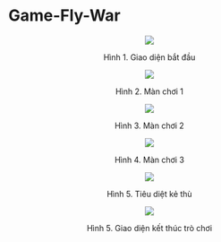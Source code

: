 <h1>Game-Fly-War</h1>
<p align="center"><img src="https://res.cloudinary.com/da6h8op5l/image/upload/v1681398755/module-2/start-game_an2ejm.png" /></p>
<p align="center">Hình 1. Giao diện bắt đầu</p>

<p align="center"><img src="https://res.cloudinary.com/da6h8op5l/image/upload/v1681398755/module-2/playing_klpgzt.png" /></p>
<p align="center">Hình 2. Màn chơi 1</p>

<p align="center"><img src="https://res.cloudinary.com/da6h8op5l/image/upload/v1681398756/module-2/enemy-2_zghard.png" /></p>
<p align="center">Hình 3. Màn chơi 2</p>

<p align="center"><img src="https://res.cloudinary.com/da6h8op5l/image/upload/v1681398755/module-2/enemy-3_nsvmvz.png" /></p>
<p align="center">Hình 4. Màn chơi 3</p>

<p align="center"><img src="https://res.cloudinary.com/da6h8op5l/image/upload/v1681398755/module-2/tieu-diet_jq8ccu.png" /></p>
<p align="center">Hình 5. Tiêu diệt kẻ thù</p>

<p align="center"><img src="https://res.cloudinary.com/da6h8op5l/image/upload/v1681398755/module-2/end-game_obmzab.png" /></p>
<p align="center">Hình 5. Giao diện kết thúc trò chơi</p>


